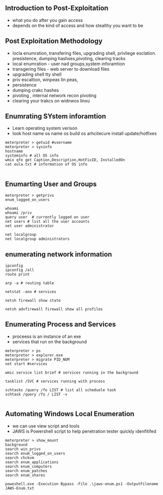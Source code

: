 ## Introduction to Post-Exploitation 
+ what you do after you gain access
+ depends on the kind of access and how stealthy you want to be

## Post Exploitation Methodology 
+ locla enumration, transfering files, upgrading shell, privliege esclation. presistence, dumping hashses,pivoting, clearing tracks
+ local enumration - user nad groups,system inforamtion
+ transgering files - web server to download files
+ upgrading shell tty shell
+ priv escaltion, winpeas lin peas,
+ persistence
+ dumping crakc hashes
+ pivoting , internal network recon pivoting
+ clearing your trakcs on widnwos linxu

## Enumrating SYstem inforamtion 
+ Learn operating system verison
+ look host name os name os build os arhcitecure install update/hotfixes
```
meterpreter > getuid #username
meterpreter > sysinfo
hostname
systeminfo # all OS info
wmix qfe get Caption,Description,HotFixID, InstalledOn
cat eula.txt # information of OS info


```

## Enumarting User and Groups 
```
meterpreter > getprivs 
enum_logged_on_users 

whoami
whoami /priv
query user  # currently logged on user 
net users # list all the user accounts 
net user administrator 

net localgroup 
net localgroup administrators 
```

## enumerating network information 
```
ipconfig
ipconfig /all
route print

arp -a # routing table 

netstat -ano # services

netsh firewall show state

netsh advfirewall firewall show all profiles

```

## Enumerating Process and Services 
+ proceess is an instance of an exe
+ services that run on the background

```
meterpreter > ps
meterpreter > explorer.exe
meterpreter > migrate PID_NUM
net start #services

wmic service list brief # services running in the background

tasklist /SVC # services running with process

schtasks /query /fo LIST # list all scheduele task
schtask /query /fo / LIST -v 


```

## Automating Windows Local Enumeration 
+ we can use view script and tools
+ JAWS is Powershell script to help penetration tester quickly idenfitifed 
```
meterpreter > show_mount
background
search win_privs
search enum_logged_on_users
search chckvm
search enum_applications
search enum_computers
search enum_patches
search enum_shares

poweshell.exe -Execution Bypass -File .\jaws-enum.ps1 -OutputFilename JAWS-Enum.txt






```
















